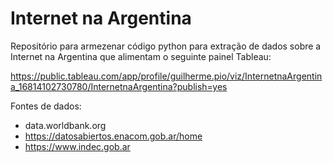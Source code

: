 # Internet na Argentina

Repositório para armezenar código python para extração de dados sobre a Internet na Argentina que alimentam o seguinte painel Tableau:

https://public.tableau.com/app/profile/guilherme.pio/viz/InternetnaArgentina_16814102730780/InternetnaArgentina?publish=yes

Fontes de dados:
- data.worldbank.org
- https://datosabiertos.enacom.gob.ar/home
- https://www.indec.gob.ar
